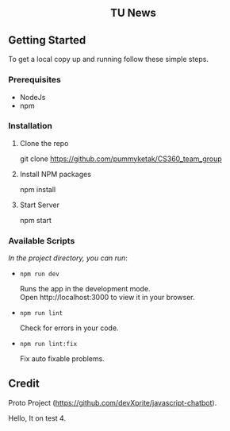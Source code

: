 <div id="top"></div>

<div align="center">
    <h2>TU News</h2>
</div>

<!-- GETTING STARTED -->
## Getting Started

To get a local copy up and running follow these simple steps.

### Prerequisites

* NodeJs
* npm

### Installation

1. Clone the repo

   git clone https://github.com/pummyketak/CS360_team_group

2. Install NPM packages

   npm install

3. Start Server

   npm start


<!-- Scripts EXAMPLES -->
### Available Scripts

*In the project directory, you can run*:

- `npm run dev`

   Runs the app in the development mode.  
   Open http://localhost:3000 to view it in your browser.

- `npm run lint`

   Check for errors in your code.

- `npm run lint:fix`

   Fix auto fixable problems.

## Credit

Proto Project (https://github.com/devXprite/javascript-chatbot).

<!-- Task 4 -->

Hello, It on test 4.
